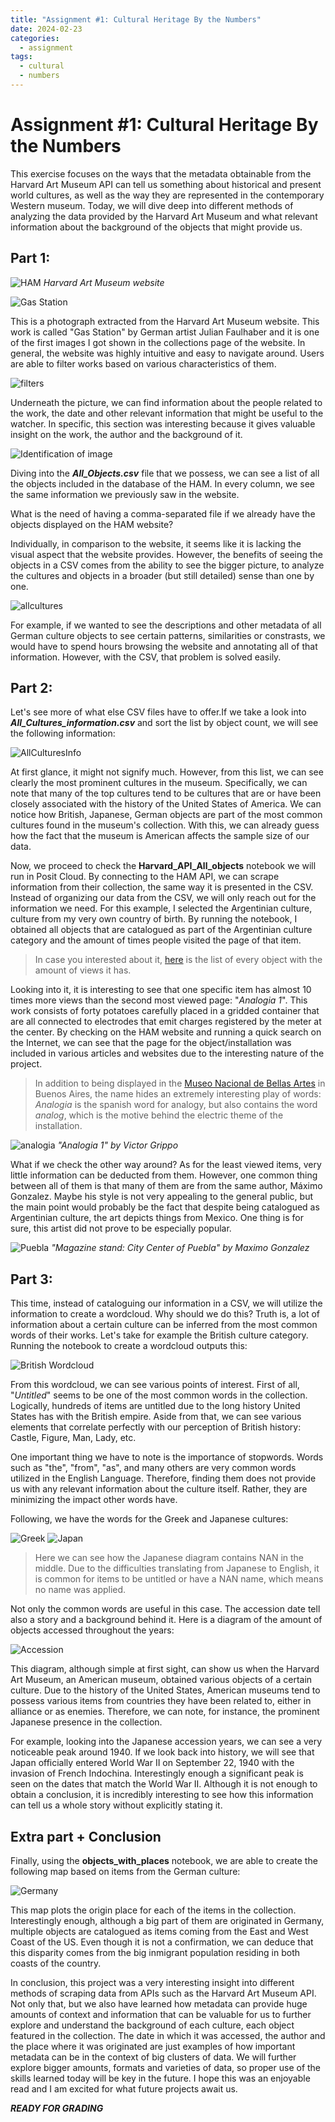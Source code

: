 ```yaml
---
title: "Assignment #1: Cultural Heritage By the Numbers"
date: 2024-02-23
categories:
  - assignment
tags:
  - cultural
  - numbers
---
```


# Assignment #1: Cultural Heritage By the Numbers

This exercise focuses on the ways that the metadata obtainable from the Harvard Art Museum API can tell us something about historical and present world cultures, as well as the way they are represented in the contemporary Western museum. Today, we will dive deep into different methods of analyzing the data provided by the Harvard Art Museum and what relevant information about the background of the objects that might provide us.

## Part 1:

![HAM](..\assets\images\HAM.png)
*Harvard Art Museum website*

![Gas Station](..\assets\images\gasstation.jfif)

This is a photograph extracted from the Harvard Art Museum website. This work is called "Gas Station" by German artist Julian Faulhaber and it is one of the first images I got shown in the collections page of the website. In general, the website was highly intuitive and easy to navigate around. Users are able to filter works based on various characteristics of them.

![filters](..\assets\images\filters.png)

Underneath the picture, we can find information about the people related to the work, the date and other relevant information that might be useful to the watcher. In specific, this section was interesting because it gives valuable insight on the work, the author and the background of it.

![Identification of image](..\assets\images\info.png)

Diving into the ***All_Objects.csv*** file that we possess, we can see a list of all the objects included in the database of the HAM. In every column, we see the same information we previously saw in the website.

What is the need of having a comma-separated file if we already have the objects displayed on the HAM website? 

Individually, in comparison to the website, it seems like it is lacking the visual aspect that the website provides. However, the benefits of seeing the objects in a CSV comes from the ability to see the bigger picture, to analyze the cultures and objects in a broader (but still detailed) sense than one by one. 

![allcultures](..\assets\images\cultures.png)

For example, if we wanted to see the descriptions and other metadata of all German culture objects to see certain patterns, similarities or constrasts, we would have to spend hours browsing the website and annotating all of that information. However, with the CSV, that problem is solved easily.

## Part 2:

Let's see more of what else CSV files have to offer.If we take a look into ***All_Cultures_information.csv*** and sort the list by object count, we will see the following information:

![AllCulturesInfo](..\assets\images\allcultures.png)

At first glance, it might not signify much. However, from this list, we can see clearly the most prominent cultures in the museum. Specifically, we can note that many of the top cultures tend to be cultures that are or have been closely associated with the history of the United States of America. We can notice how British, Japanese, German objects are part of the most common cultures found in the museum's collection. With this, we can already guess how the fact that the museum is American affects the sample size of our data.

Now, we proceed to check the **Harvard_API_All_objects** notebook we will run in Posit Cloud. By connecting to the HAM API, we can scrape information from their collection, the same way it is presented in the CSV. Instead of organizing our data from the CSV, we will only reach out for the information we need. For this example, I selected the Argentinian culture, culture from my very own country of birth. By running the notebook, I obtained all objects that are catalogued as part of the Argentinian culture category and the amount of times people visited the page of that item.

> In case you interested about it, [here](..\assets\misc\argobjects.txt) is the list of every object with the amount of views it has. 

Looking into it, it is interesting to see that one specific item has almost 10 times more views than the second most viewed page: "*Analogia 1*". This work consists of forty potatoes carefully placed in a gridded container that are all connected to electrodes that emit charges registered by the meter at the center. By checking on the HAM website and running a quick search on the Internet, we can see that the page for the object/installation was included in various articles and websites due to the interesting nature of the project. 

> In addition to being displayed in the [Museo Nacional de Bellas Artes](https://www.bellasartes.gob.ar/) in Buenos Aires, the name hides an extremely interesting play of words: *Analogia* is the spanish word for analogy, but also contains the word *analog*, which is the motive behind the electric theme of the installation.

![analogia](..\assets\images\analogia1.png)
*"Analogia 1" by Victor Grippo*

What if we check the other way around? As for the least viewed items, very little information can be deducted from them. However, one common thing between all of them is that many of them are from the same author, Máximo Gonzalez. Maybe his style is not very appealing to the general public, but the main point would probably be the fact that despite being catalogued as Argentinian culture, the art depicts things from Mexico. One thing is for sure, this artist did not prove to be especially popular.

![Puebla](..\assets\images\puebla.png)
*"Magazine stand: City Center of Puebla" by Maximo Gonzalez*

## Part 3:

This time, instead of cataloguing our information in a CSV, we will utilize the information to create a wordcloud. Why should we do this? Truth is, a lot of information about a certain culture can be inferred from the most common words of their works. Let's take for example the British culture category. Running the notebook to create a wordcloud outputs this:

![British Wordcloud](..\assets\images\britishWordCloud.png)

From this wordcloud, we can see various points of interest. First of all, "*Untitled*" seems to be one of the most common words in the collection. Logically, hundreds of items are untitled due to the long history United States has with the British empire. Aside from that, we can see various elements that correlate perfectly with our perception of British history: Castle, Figure, Man, Lady, etc. 

One important thing we have to note is the importance of stopwords. Words such as "the", "from", "as", and many others are very common words utilized in the English Language. Therefore, finding them does not provide us with any relevant information about the culture itself. Rather, they are minimizing the impact other words have. 

Following, we have the words for the Greek and Japanese cultures:

![Greek](..\assets\images\greece.png)
![Japan](..\assets\images\japan.png)

> Here we can see how the Japanese diagram contains NAN in the middle. Due to the difficulties translating from Japanese to English, it is common for items to be untitled or have a NAN name, which means no name was applied. 

Not only the common words are useful in this case. The accession date tell also a story and a background behind it. Here is a diagram of the amount of objects accessed throughout the years:

![Accession](..\assets\images\accessionplot.png)

This diagram, although simple at first sight, can show us when the Harvard Art Museum, an American museum, obtained various objects of a certain culture. Due to the history of the United States, American museums tend to possess various items from countries they have been related to, either in alliance or as enemies. Therefore, we can note, for instance, the prominent Japanese presence in the collection. 

For example, looking into the Japanese accession years, we can see a very noticeable peak around 1940. If we look back into history, we will see that Japan officially entered World War II on September 22, 1940 with the invasion of French Indochina. Interestingly enough a significant peak is seen on the dates that match the World War II. Although it is not enough to obtain a conclusion, it is incredibly interesting to see how this information can tell us a whole story without explicitly stating it.

## Extra part + Conclusion

Finally, using the **objects_with_places** notebook, we are able to create the following map based on items from the German culture:

![Germany](..\assets\images\germanymap.png)

This map plots the origin place for each of the items in the collection. Interestingly enough, although a big part of them are originated in Germany, multiple objects are catalogued as items coming from the East and West Coast of the US. Even though it is not a confirmation, we can deduce that this disparity comes from the big inmigrant population residing in both coasts of the country. 

In conclusion, this project was a very interesting insight into different methods of scraping data from APIs such as the Harvard Art Museum API. Not only that, but we also have learned how metadata can provide huge amounts of context and information that can be valuable for us to further explore and understand the background of each culture, each object featured in the collection. The date in which it was accessed, the author and the place where it was originated are just examples of how important metadata can be in the context of big clusters of data. We will further explore bigger amounts, formats and varieties of data, so proper use of the skills learned today will be key in the future. I hope this was an enjoyable read and I am excited for what future projects await us. 

***READY FOR GRADING***